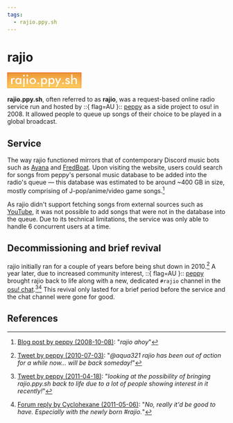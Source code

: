```yaml
---
tags:
  - rajio.ppy.sh
---
```


# rajio

![rajio logo](img/logo.png)

**rajio.ppy.sh**, often referred to as **rajio**, was a request-based online radio service run and hosted by ::{ flag=AU }:: [peppy](https://osu.ppy.sh/users/2) as a side project to osu! in 2008. It allowed people to queue up songs of their choice to be played in a global broadcast.

## Service

The way rajio functioned mirrors that of contemporary Discord music bots such as [Ayana](https://ayana.io/) and [FredBoat](https://fredboat.com/). Upon visiting the website, users could search for songs from peppy's personal music database to be added into the radio's queue — this database was estimated to be around ~400 GB in size, mostly comprising of J-pop/anime/video game songs.[^rajio-database-ref]

As rajio didn't support fetching songs from external sources such as [YouTube](https://www.youtube.com/), it was not possible to add songs that were not in the database into the queue. Due to its technical limitations, the service was only able to handle 6 concurrent users at a time.

## Decommissioning and brief revival

rajio initially ran for a couple of years before being shut down in 2010.[^rajio-out-of-service-ref] A year later, due to increased community interest, ::{ flag=AU }:: [peppy](https://osu.ppy.sh/users/2) brought rajio back to life along with a new, dedicated `#rajio` channel in the [osu! chat](/wiki/Community/Internet_Relay_Chat).[^rajio-revival-ref1][^rajio-revival-ref2] This revival only lasted for a brief period before the service and the chat channel were gone for good.

## References

[^rajio-database-ref]: [Blog post by peppy (2008-10-08)](https://pe.ppy.sh/2008/10/229/): "*rajio ahoy*"
[^rajio-out-of-service-ref]: [Tweet by peppy (2010-07-03)](https://twitter.com/ppy/status/17639387454): "*@aqua321
 rajio has been out of action for a while now... will be back someday!*"
[^rajio-revival-ref1]: [Tweet by peppy (2011-04-18)](https://twitter.com/ppy/status/59817540494438401): "*looking at the possibility of bringing rajio.ppy.sh back to life due to a lot of people showing interest in it recently!*"
[^rajio-revival-ref2]: [Forum reply by Cyclohexane (2011-05-06)](https://osu.ppy.sh/community/forums/posts/828595): "*No, really it'd be good to have. Especially with the newly born #rajio.*"
